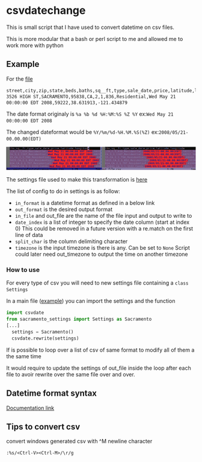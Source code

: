# csvdatechange

This is small script that I have used to convert datetime on csv files.

This is more modular that a bash or perl script to me and allowed me to work more with python

## Example

For the [file](Sacramentorealestatetransactions.csv)
```
street,city,zip,state,beds,baths,sq__ft,type,sale_date,price,latitude,longitude
3526 HIGH ST,SACRAMENTO,95838,CA,2,1,836,Residential,Wed May 21 00:00:00 EDT 2008,59222,38.631913,-121.434879
```
The date format originaly is `%a %b %d %H:%M:%S %Z %Y` ex:`Wed May 21 00:00:00 EDT 2008`

The changed dateformat would be `%Y/%m/%d-%H.%M.%S(%Z)` ex:`2008/05/21-00.00.00(EDT)`

![](diff.png?raw=true)

The settings file used to make this transformation is [here](settingstest.py)

The list of config to do in settings is as follow:
- `in_format` is a datetime format as defined in a below link
- `out_format` is the desired output format
- `in_file` and out_file are the name of the file input and output to write to
- `date_index` is a list of integer to specify the date column (start at index 0)
  This could be removed in a future version with a re.match on the first line of data
- `split_char` is the column delimiting character
- `timezone` is the input timezone is there is any. Can be set to `None`
  Script could later need out_timezone to output the time on another timezone

### How to use

For every type of csv you will need to new settings file containing a `class Settings`

In a main file ([example](main.py)) you can import the settings and the function
```python
import csvdate
from sacramento_settings import Settings as Sacramento
[...]
  settings = Sacramento()
  csvdate.rewrite(settings)
```

If is possible to loop over a list of csv of same format to modify all of them a the same time

It would require to update the settings of out_file inside the loop after each file to avoir rewrite over the same file over and over.
 

## Datetime format syntax
[Documentation link](https://docs.python.org/2/library/datetime.html#strftime-and-strptime-behavior)

## Tips to convert csv
convert windows generated csv with ^M newline character
```
:%s/<Ctrl-V><Ctrl-M>/\r/g
```
